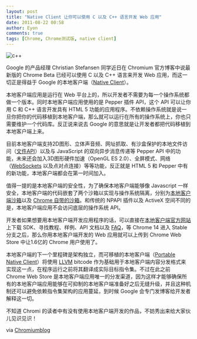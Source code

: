 ```yaml
---
layout: post
title: "Native Client 让你可以使用 C 以及 C++ 语言开发 Web 应用"
date: 2011-08-22 00:58
author: Eyon
comments: true
tags: [Chrome, Chrome测试版, native client]
---
```

![](http://img.chromi.org/2011/08/c++-550x440.jpg "c++")

Google 的产品经理 Christian Stefansen 同学近日在 Chromium 官方博客中说最新版的 Chrome Beta 已经可以使用 C 以及 C++ 语言来开发 Web 应用，而这一切正是得益于 Google 的本地客户端（<a href="http://code.google.com/chrome/nativeclient/" target="_blank">Native Client</a>）。

本地客户端应用是运行在 Web 平台上的，所以开发者不需要为每一个操作系统都做一个版本。同时本地客户端应用使用的是 Pepper 插件 API，这个 API 可以让你用 C 和 C++ 语言开发具有 HTML 5 功能的应用程序。不依赖操作系统就是说一旦你把你的代码移植到本地客户端，那么就可以运行在所有的操作系统上，你也只需要维护一个代码库。反正说来说去 Google 的意思就是让开发者都把代码移植到本地客户端上来。

目前本地客户端支持2D图形、立体声音频、网址抓取、有沙盒保护的本地文件访问（<a href="http://dev.w3.org/2009/dap/file-system/file-dir-sys.html" target="_blank">文件API</a>）以及与 JavaScript 的双向异步消息传递等 Pepper API 中的功能，未来还会加入3D图形硬件加速（OpenGL ES 2.0）、全屏模式、网络（<a href="http://www.w3.org/TR/websockets/" target="_blank">WebSockets</a> 以及点对点连接）等等功能，反正就是 HTML 5 和 Pepper 中有的新功能，本地客户端都会在第一时间加入。

值得一提的是本地客户端的安全性，为了确保本地客户端能够像 Javascript 一样安全，本地客户端的代码嵌套了两个沙箱以实现与操作系统隔离，分别为<a href="http://www.chromium.org/nativeclient/reference/research-papers" target="_blank">本地客户端沙箱</a>以及 <a href="http://seclab.stanford.edu/websec/chromium/chromium-security-architecture.pdf" target="_blank">Chrome 自带的沙箱</a>。和传统的 NPAPI 插件以及 ActiveX 空间不同的是，本地客户端应用不会访问底层的操作系统 API。

开发者如果想要用本地客户端开发应用程序的话，可以直接在<a href="http://code.google.com/chrome/nativeclient/" target="_blank">本地客户端官方网站</a>上下载 SDK、寻找教程、样例、API 文档以及 <a href="http://code.google.com/chrome/nativeclient/faq.html" target="_blank">FAQ</a>，等 Chrome 14 进入 Stable 分支之后，那么你用本地客户端开发的 Web 应用就可以上传到 Chrome Web Store 中让1.6亿的 Chrome 用户使用了。

本地客户端的下一个里程碑是架构独立，而可移植的本地客户端（<a href="http://nativeclient.googlecode.com/svn/data/site/pnacl.pdf" target="_blank">Portable Native Client</a>）将使用 <a href="http://llvm.org/docs/BitCodeFormat.html" target="_blank">LLVM</a> bitcode 作为基础用于本地客户端内容分发格式来实现这一点，在程序运行之前将其翻译成实际目标指令集。不过在此之前 Chrome Web Store 是本地客户端应用唯一的分发渠道，因为这样才能够确保所有的本地客户端应用能够在可抑制的本地客户端准备好之后无缝升级，并且这种机制还可以避免依赖指令集架构的应用蔓延，到时候 Google 会专门发博客给开发者解释这一切。

不知道 Chromi 的读者中有没有使用本地客户端开发的作品，不妨秀出来给大家伙儿见识见识！

via <a href="http://blog.chromium.org/2011/08/native-client-brings-sandboxed-native.html" target="_blank">Chromiumblog</a>
